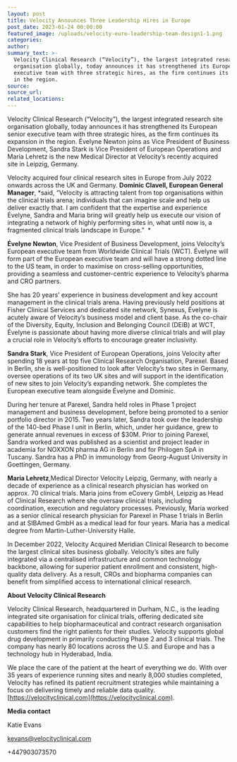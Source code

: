 ```yaml
---
layout: post
title: Velocity Announces Three Leadership Hires in Europe
post_date: 2023-01-24 00:00:00
featured_image: /uploads/velocity-euro-leadership-team-design1-1.png
categories:
author:
summary_text: >-
  Velocity Clinical Research (“Velocity”), the largest integrated research site
  organisation globally, today announces it has strengthened its European senior
  executive team with three strategic hires, as the firm continues its expansion
  in the region.
source:
source_url:
related_locations:
---
```

Velocity Clinical Research (“Velocity”), the largest integrated research site organisation globally, today announces it has strengthened its European senior executive team with three strategic hires, as the firm continues its expansion in the region. Évelyne Newton joins as Vice President of Business Development, Sandra Stark is Vice President of European Operations and Maria Lehretz is the new Medical Director at Velocity’s recently acquired site in Leipzig, Germany.

Velocity acquired four clinical research sites in Europe from July 2022 onwards across the UK and Germany. **Dominic Clavell, European General Manager**, \*said, “Velocity is attracting talent from top organisations within the clinical trials arena; individuals that can imagine scale and help us deliver exactly that. I am confident that the expertise and experience Évelyne, Sandra and Maria bring will greatly help us execute our vision of integrating a network of highly performing sites in, what until now is, a fragmented clinical trials landscape in Europe.”&nbsp; \*

**Évelyne Newton**, Vice President of Business Development, joins Velocity’s European executive team from Worldwide Clinical Trials (WCT). Évelyne will form part of the European executive team and will have a strong dotted line to the US team, in order to maximise on cross-selling opportunities, providing a seamless and customer-centric experience to Velocity’s pharma and CRO partners.

She has 20 years’ experience in business development and key account management in the clinical trials arena. Having previously held positions at Fisher Clinical Services and dedicated site network, Synexus, Évelyne is acutely aware of Velocity’s business model and client base. As the co-chair of the Diversity, Equity, Inclusion and Belonging Council (DEIB) at WCT, Évelyne is passionate about having more diverse clinical trials and will play a crucial role in Velocity’s efforts to encourage greater inclusivity.

**Sandra Stark**, Vice President of European Operations, joins Velocity after spending 18 years at top five Clinical Research Organisation, Parexel. Based in Berlin, she is well-positioned to look after Velocity’s two sites in Germany, oversee operations of its two UK sites and will support in the identification of new sites to join Velocity’s expanding network. She completes the European executive team alongside Évelyne and Dominic.

During her tenure at Parexel, Sandra held roles in Phase 1 project management and business development, before being promoted to a senior portfolio director in 2015. Two years later, Sandra took over the leadership of the 140-bed Phase I unit in Berlin, which, under her guidance, grew to generate annual revenues in excess of $30M. Prior to joining Parexel, Sandra worked and was published as a scientist and project leader in academia for NOXXON pharma AG in Berlin and for Philogen SpA in Tuscany. Sandra has a PhD in immunology from Georg-August University in Goettingen, Germany. &nbsp; &nbsp;&nbsp;

**Maria Lehretz**,Medical Director Velocity Leipzig, Germany, with nearly a decade of experience as a clinical research physician has worked on approx. 70 clinical trials. Maria joins from eCovery GmbH, Leipzig as Head of Clinical Research where she oversaw clinical trials, including coordination, execution and regulatory processes. Previously, Maria worked as a senior clinical research physician for Parexel in Phase 1 trials in Berlin and at SIBAmed GmbH as a medical lead for four years. Maria has a medical degree from Martin-Luther-University Halle.

In December 2022, Velocity Acquired Meridian Clinical Research to become the largest clinical sites business globally. Velocity’s sites are fully integrated via a centralised infrastructure and common technology backbone, allowing for superior patient enrollment and consistent, high-quality data delivery. As a result, CROs and biopharma companies can benefit from simplified access to international clinical research.

**About Velocity Clinical Research**

Velocity Clinical Research, headquartered in Durham, N.C., is the leading integrated site organisation for clinical trials, offering dedicated site capabilities to help biopharmaceutical and contract research organisation customers find the right patients for their studies. Velocity supports global drug development in primarily conducting Phase 2 and 3 clinical trials. The company has nearly 80 locations across the U.S. and Europe and has a technology hub in Hyderabad, India.

We place the care of the patient at the heart of everything we do. With over 35 years of experience running sites and nearly 8,000 studies completed, Velocity has refined its patient recruitment strategies while maintaining a focus on delivering timely and reliable data quality. [https://velocityclinical.com](https://velocityclinical.com).

**Media contact**

Katie Evans

[kevans@velocityclinical.com](mailto:kevans@velocityclinical.com)

\+447903073570